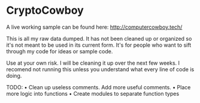 # CryptoCowboy

A live working sample can be found here: http://computercowboy.tech/

This is all my raw data dumped. It has not been cleaned up or organized so it's not meant to be used in its current form. It's for people who want to sift through my code for ideas or sample code.

Use at your own risk. I will be cleaning it up over the next few weeks. I recomend not running this unless you understand what every line of code is doing.

TODO:
• Clean up useless comments. Add more useful comments.
• Place more logic into functions
• Create modules to separate function types